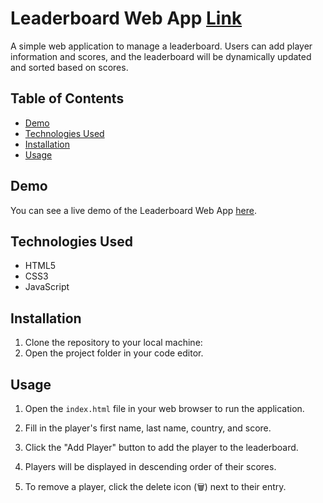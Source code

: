 # Leaderboard Web App [Link](https://shantanumurdio.github.io/LeaderBoard/)

A simple web application to manage a leaderboard. Users can add player information and scores, and the leaderboard will be dynamically updated and sorted based on scores.

## Table of Contents

- [Demo](#demo)
- [Technologies Used](#technologies-used)
- [Installation](#installation)
- [Usage](#usage)

## Demo

You can see a live demo of the Leaderboard Web App [here](https://shantanumurdio.github.io/LeaderBoard/).

## Technologies Used

- HTML5
- CSS3
- JavaScript

## Installation

1. Clone the repository to your local machine:
2. Open the project folder in your code editor.

## Usage

1. Open the `index.html` file in your web browser to run the application.

2. Fill in the player's first name, last name, country, and score.

3. Click the "Add Player" button to add the player to the leaderboard.

4. Players will be displayed in descending order of their scores.

5. To remove a player, click the delete icon (🗑️) next to their entry.
